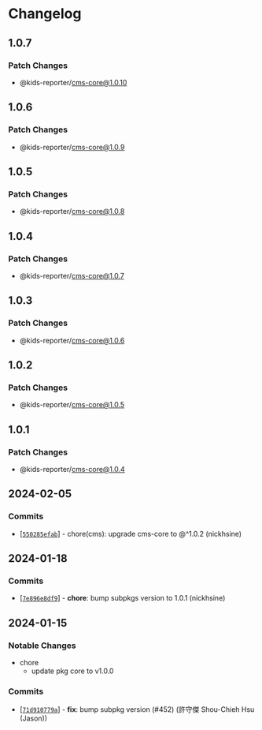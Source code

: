# Changelog

## 1.0.7

### Patch Changes

- @kids-reporter/cms-core@1.0.10

## 1.0.6

### Patch Changes

- @kids-reporter/cms-core@1.0.9

## 1.0.5

### Patch Changes

- @kids-reporter/cms-core@1.0.8

## 1.0.4

### Patch Changes

- @kids-reporter/cms-core@1.0.7

## 1.0.3

### Patch Changes

- @kids-reporter/cms-core@1.0.6

## 1.0.2

### Patch Changes

- @kids-reporter/cms-core@1.0.5

## 1.0.1

### Patch Changes

- @kids-reporter/cms-core@1.0.4

## 2024-02-05

### Commits

- \[[`550285efab`](https://github.com/kids-reporter/kids-reporter-monorepo/commit/550285efab)] - chore(cms): upgrade cms-core to @^1.0.2 (nickhsine)

## 2024-01-18

### Commits

- \[[`7e896e8df9`](https://github.com/kids-reporter/kids-reporter-monorepo/commit/7e896e8df9)] - **chore**: bump subpkgs version to 1.0.1 (nickhsine)

## 2024-01-15

### Notable Changes

- chore
  - update pkg core to v1.0.0

### Commits

- \[[`71d910779a`](https://github.com/kids-reporter/cms/commit/71d910779a)] - **fix**: bump subpkg version (#452) (許守傑 Shou-Chieh Hsu (Jason))
